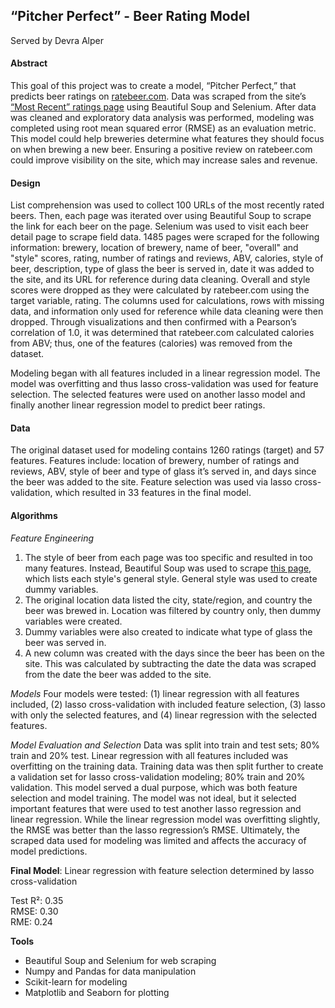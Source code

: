## **“Pitcher Perfect” - Beer Rating Model**

Served by Devra Alper



#### **Abstract**
This goal of this project was to create a model, “Pitcher Perfect,” that predicts beer ratings on [ratebeer.com](http://ratebeer.com). Data was scraped from the site’s [“Most Recent” ratings page](https://www.ratebeer.com/beer-ratings/) using Beautiful Soup and Selenium. After data was cleaned and exploratory data analysis was performed, modeling was completed using root mean squared error (RMSE) as an evaluation metric. This model could help breweries determine what features they should focus on when brewing a new beer. Ensuring a positive review on ratebeer.com could improve visibility on the site, which may increase sales and revenue.

#### **Design**
List comprehension was used to collect 100 URLs of the most recently rated beers. Then, each page was iterated over using Beautiful Soup to scrape the link for each beer on the page. Selenium was used to visit each beer detail page to scrape field data. 1485 pages were scraped for the following information: brewery, location of brewery, name of beer, "overall" and "style" scores, rating, number of ratings and reviews, ABV, calories, style of beer, description, type of glass the beer is served in, date it was added to the site, and its URL for reference during data cleaning. Overall and style scores were dropped as they were calculated by ratebeer.com using the target variable, rating. The columns used for calculations, rows with missing data, and information only used for reference while data cleaning were then dropped. Through visualizations and then confirmed with a Pearson’s correlation of 1.0, it was determined that ratebeer.com calculated calories from ABV; thus, one of the features (calories) was removed from the dataset.

Modeling began with all features included in a linear regression model. The model was overfitting and thus lasso cross-validation was used for feature selection. The selected features were used on another lasso model and finally another linear regression model to predict beer ratings.


#### **Data**
The original dataset used for modeling contains 1260 ratings (target) and 57 features. Features include: location of brewery, number of ratings and reviews, ABV, style of beer and type of glass it’s served in, and days since the beer was added to the site. Feature selection was used via lasso cross-validation, which resulted in 33 features in the final model.

#### **Algorithms**
*Feature Engineering*
1. The style of beer from each page was too specific and resulted in too many features. Instead, Beautiful Soup was used to scrape [this page](https://www.ratebeer.com/beerstyles/), which lists each style's general style. General style was used to create dummy variables.
2. The original location data listed the city, state/region, and country the beer was brewed in. Location was filtered by country only, then dummy variables were created.
3. Dummy variables were also created to indicate what type of glass the beer was served in.
4. A new column was created with the days since the beer has been on the site. This was calculated by subtracting the date the data was scraped from the date the beer was added to the site.

*Models*
Four models were tested: (1) linear regression with all features included, (2) lasso cross-validation with included feature selection, (3) lasso with only the selected features, and (4) linear regression with the selected features.

*Model Evaluation and Selection*
Data was split into train and test sets; 80% train and 20% test. Linear regression with all features included was overfitting on the training data. Training data was then split further to create a validation set for lasso cross-validation modeling; 80% train and 20% validation. This model served a dual purpose, which was both feature selection and model training. The model was not ideal, but it selected important features that were used to test another lasso regression and linear regression. While the linear regression model was overfitting slightly, the RMSE was better than the lasso regression’s RMSE. Ultimately, the scraped data used for modeling was limited and affects the accuracy of model predictions.

**Final Model**: Linear regression with feature selection determined by lasso cross-validation

Test R²: 0.35 <br>
RMSE: 0.30 <br>
RME: 0.24

**Tools**
* Beautiful Soup and Selenium for web scraping
* Numpy and Pandas for data manipulation
* Scikit-learn for modeling
* Matplotlib and Seaborn for plotting

